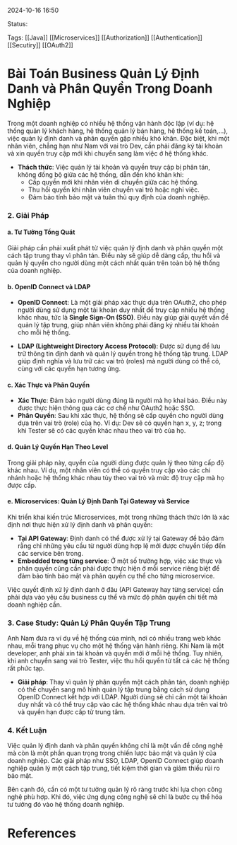 
2024-10-16 16:50

Status:

Tags: [[Java]] [[Microservices]] [[Authorization]] [[Authentication]] [[Secutiry]] [[OAuth2]]
# Bài Toán Business Quản Lý Định Danh và Phân Quyền Trong Doanh Nghiệp

Trong một doanh nghiệp có nhiều hệ thống vận hành độc lập (ví dụ: hệ thống quản lý khách hàng, hệ thống quản lý bán hàng, hệ thống kế toán,...), việc quản lý định danh và phân quyền gặp nhiều khó khăn. Đặc biệt, khi một nhân viên, chẳng hạn như Nam với vai trò Dev, cần phải đăng ký tài khoản và xin quyền truy cập mới khi chuyển sang làm việc ở hệ thống khác.

- **Thách thức**: Việc quản lý tài khoản và quyền truy cập bị phân tán, không đồng bộ giữa các hệ thống, dẫn đến khó khăn khi:
    - Cấp quyền mới khi nhân viên di chuyển giữa các hệ thống.
    - Thu hồi quyền khi nhân viên chuyển vai trò hoặc nghỉ việc.
    - Đảm bảo tính bảo mật và tuân thủ quy định của doanh nghiệp.

### 2. **Giải Pháp**

#### a. **Tư Tưởng Tổng Quát**

Giải pháp cần phải xuất phát từ việc quản lý định danh và phân quyền một cách tập trung thay vì phân tán. Điều này sẽ giúp dễ dàng cấp, thu hồi và quản lý quyền cho người dùng một cách nhất quán trên toàn bộ hệ thống của doanh nghiệp.

#### b. **OpenID Connect và LDAP**

- **OpenID Connect**: Là một giải pháp xác thực dựa trên OAuth2, cho phép người dùng sử dụng một tài khoản duy nhất để truy cập nhiều hệ thống khác nhau, tức là **Single Sign-On (SSO)**. Điều này giúp giải quyết vấn đề quản lý tập trung, giúp nhân viên không phải đăng ký nhiều tài khoản cho mỗi hệ thống.
    
- **LDAP (Lightweight Directory Access Protocol)**: Được sử dụng để lưu trữ thông tin định danh và quản lý quyền trong hệ thống tập trung. LDAP giúp định nghĩa và lưu trữ các vai trò (roles) mà người dùng có thể có, cùng với các quyền hạn tương ứng.
    

#### c. **Xác Thực và Phân Quyền**

- **Xác Thực**: Đảm bảo người dùng đúng là người mà họ khai báo. Điều này được thực hiện thông qua các cơ chế như OAuth2 hoặc SSO.
- **Phân Quyền**: Sau khi xác thực, hệ thống sẽ cấp quyền cho người dùng dựa trên vai trò (role) của họ. Ví dụ: Dev sẽ có quyền hạn x, y, z; trong khi Tester sẽ có các quyền khác nhau theo vai trò của họ.

#### d. **Quản Lý Quyền Hạn Theo Level**

Trong giải pháp này, quyền của người dùng được quản lý theo từng cấp độ khác nhau. Ví dụ, một nhân viên có thể có quyền truy cập vào các chi nhánh hoặc hệ thống khác nhau tùy theo vai trò và mức độ truy cập mà họ được cấp.

#### e. **Microservices: Quản Lý Định Danh Tại Gateway và Service**

Khi triển khai kiến trúc Microservices, một trong những thách thức lớn là xác định nơi thực hiện xử lý định danh và phân quyền:

- **Tại API Gateway**: Định danh có thể được xử lý tại Gateway để bảo đảm rằng chỉ những yêu cầu từ người dùng hợp lệ mới được chuyển tiếp đến các service bên trong.
- **Embedded trong từng service**: Ở một số trường hợp, việc xác thực và phân quyền cũng cần phải được thực hiện ở mỗi service riêng biệt để đảm bảo tính bảo mật và phân quyền cụ thể cho từng microservice.

Việc quyết định xử lý định danh ở đâu (API Gateway hay từng service) cần phải dựa vào yêu cầu business cụ thể và mức độ phân quyền chi tiết mà doanh nghiệp cần.

### 3. **Case Study: Quản Lý Phân Quyền Tập Trung**

Anh Nam đưa ra ví dụ về hệ thống của mình, nơi có nhiều trang web khác nhau, mỗi trang phục vụ cho một hệ thống vận hành riêng. Khi Nam là một developer, anh phải xin tài khoản và quyền mới ở mỗi hệ thống. Tuy nhiên, khi anh chuyển sang vai trò Tester, việc thu hồi quyền từ tất cả các hệ thống rất phức tạp.

- **Giải pháp**: Thay vì quản lý phân quyền một cách phân tán, doanh nghiệp có thể chuyển sang mô hình quản lý tập trung bằng cách sử dụng OpenID Connect kết hợp với LDAP. Người dùng sẽ chỉ cần một tài khoản duy nhất và có thể truy cập vào các hệ thống khác nhau dựa trên vai trò và quyền hạn được cấp từ trung tâm.

### 4. **Kết Luận**

Việc quản lý định danh và phân quyền không chỉ là một vấn đề công nghệ mà còn là một phần quan trọng trong chiến lược bảo mật và quản lý của doanh nghiệp. Các giải pháp như SSO, LDAP, OpenID Connect giúp doanh nghiệp quản lý một cách tập trung, tiết kiệm thời gian và giảm thiểu rủi ro bảo mật.

Bên cạnh đó, cần có một tư tưởng quản lý rõ ràng trước khi lựa chọn công nghệ phù hợp. Khi đó, việc ứng dụng công nghệ sẽ chỉ là bước cụ thể hóa tư tưởng đó vào hệ thống doanh nghiệp.


# References





